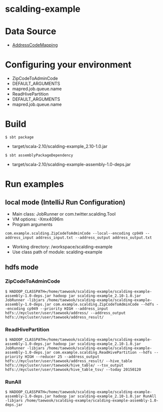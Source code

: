 # scalding-example

# Data Source
* [AddressCodeMapping](http://juso.go.kr/notice/OpenArchivesDetail.do?mgtSn=1592&currentPage=2&searchType=&keyword=&noticeKd=26&type=matching)

# Configuring your environment
* ZipCodeToAdminCode
 * DEFAULT_ARGUMENTS
 * mapred.job.queue.name
* ReadHivePartition
 * DEFAULT_ARGUMENTS
 * mapred.job.queue.name

# Build
```
$ sbt package
```
 * target/scala-2.10/scalding-example_2.10-1.0.jar
```
$ sbt assemblyPackageDependency
```
 * target/scala-2.10/scalding-example-assembly-1.0-deps.jar

# Run examples
## local mode (IntelliJ Run Configuration)
* Main class: JobRunner or com.twitter.scalding.Tool
* VM options: -Xmx4096m
* Program arguments
```
com.example.scalding.ZipCodeToAdminCode --local--encoding cp949 --address_input address_input.txt --address_output address_output.txt
```
* Working directory: /workspace/scalding-example
* Use class path of module: scalding-example

## hdfs mode
### ZipCodeToAdminCode
```
$ HADOOP_CLASSPATH=/home/taewook/scalding-example/scalding-example-assembly-1.0-deps.jar hadoop jar scalding-example_2.10-1.0.jar JobRunner -libjars /home/taewook/scalding-example/scalding-example-assembly-1.0-deps.jar com.example.scalding.ZipCodeToAdminCode --hdfs --encoding cp949 --priority HIGH --address_input hdfs://mycluster/user/taewook/address/ --address_output hdfs://mycluster/user/taewook/address_result/
```
### ReadHivePartition
```
$ HADOOP_CLASSPATH=/home/taewook/scalding-example/scalding-example-assembly-1.0-deps.jar hadoop jar scalding-example_2.10-1.0.jar JobRunner -libjars /home/taewook/scalding-example/scalding-example-assembly-1.0-deps.jar com.example.scalding.ReadHivePartition --hdfs --priority HIGH --reducer 25 --address_output hdfs://mycluster/user/taewook/address_result/ --hive_table hdfs://mycluster/user/taewook/hive_table/ --tsv_output hdfs://mycluster/user/taewook/hive_table_tsv/ --today 20150120
```
### RunAll
```
$ HADOOP_CLASSPATH=/home/taewook/scalding-example/scalding-example-assembly-1.0-deps.jar hadoop jar scalding-example_2.10-1.0.jar RunAll -libjars /home/taewook/scalding-example/scalding-example-assembly-1.0-deps.jar
```
